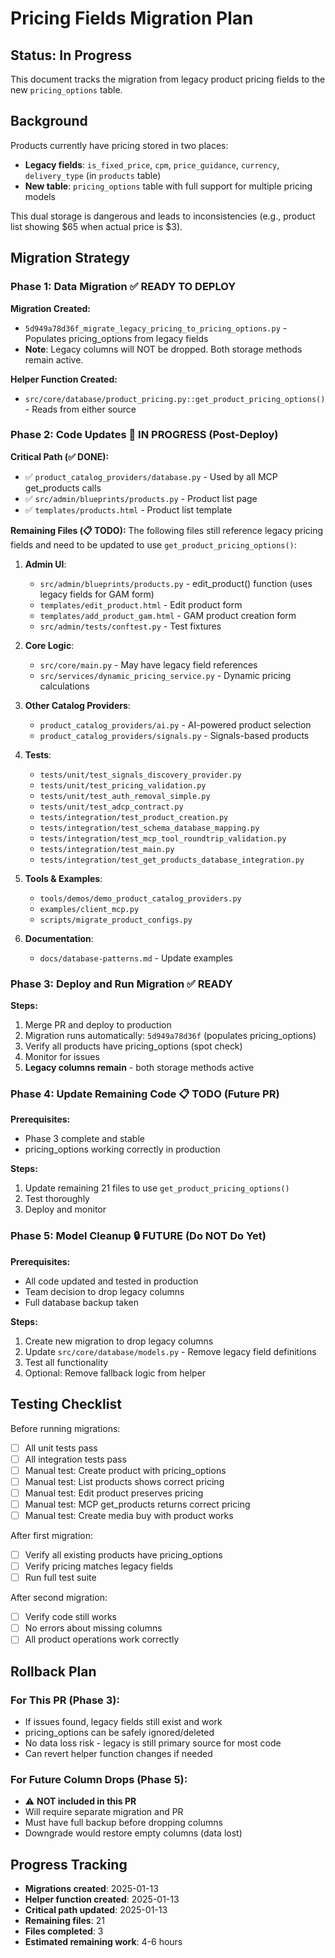 # Pricing Fields Migration Plan

## Status: In Progress

This document tracks the migration from legacy product pricing fields to the new `pricing_options` table.

## Background

Products currently have pricing stored in two places:
- **Legacy fields**: `is_fixed_price`, `cpm`, `price_guidance`, `currency`, `delivery_type` (in `products` table)
- **New table**: `pricing_options` table with full support for multiple pricing models

This dual storage is dangerous and leads to inconsistencies (e.g., product list showing $65 when actual price is $3).

## Migration Strategy

### Phase 1: Data Migration ✅ READY TO DEPLOY
**Migration Created:**
- `5d949a78d36f_migrate_legacy_pricing_to_pricing_options.py` - Populates pricing_options from legacy fields
- **Note**: Legacy columns will NOT be dropped. Both storage methods remain active.

**Helper Function Created:**
- `src/core/database/product_pricing.py::get_product_pricing_options()` - Reads from either source

### Phase 2: Code Updates 🔄 IN PROGRESS (Post-Deploy)

**Critical Path (✅ DONE):**
- ✅ `product_catalog_providers/database.py` - Used by all MCP get_products calls
- ✅ `src/admin/blueprints/products.py` - Product list page
- ✅ `templates/products.html` - Product list template

**Remaining Files (📋 TODO):**
The following files still reference legacy pricing fields and need to be updated to use `get_product_pricing_options()`:

1. **Admin UI**:
   - `src/admin/blueprints/products.py` - edit_product() function (uses legacy fields for GAM form)
   - `templates/edit_product.html` - Edit product form
   - `templates/add_product_gam.html` - GAM product creation form
   - `src/admin/tests/conftest.py` - Test fixtures

2. **Core Logic**:
   - `src/core/main.py` - May have legacy field references
   - `src/services/dynamic_pricing_service.py` - Dynamic pricing calculations

3. **Other Catalog Providers**:
   - `product_catalog_providers/ai.py` - AI-powered product selection
   - `product_catalog_providers/signals.py` - Signals-based products

4. **Tests**:
   - `tests/unit/test_signals_discovery_provider.py`
   - `tests/unit/test_pricing_validation.py`
   - `tests/unit/test_auth_removal_simple.py`
   - `tests/unit/test_adcp_contract.py`
   - `tests/integration/test_product_creation.py`
   - `tests/integration/test_schema_database_mapping.py`
   - `tests/integration/test_mcp_tool_roundtrip_validation.py`
   - `tests/integration/test_main.py`
   - `tests/integration/test_get_products_database_integration.py`

5. **Tools & Examples**:
   - `tools/demos/demo_product_catalog_providers.py`
   - `examples/client_mcp.py`
   - `scripts/migrate_product_configs.py`

6. **Documentation**:
   - `docs/database-patterns.md` - Update examples

### Phase 3: Deploy and Run Migration ✅ READY

**Steps:**
1. Merge PR and deploy to production
2. Migration runs automatically: `5d949a78d36f` (populates pricing_options)
3. Verify all products have pricing_options (spot check)
4. Monitor for issues
5. **Legacy columns remain** - both storage methods active

### Phase 4: Update Remaining Code 📋 TODO (Future PR)

**Prerequisites:**
- Phase 3 complete and stable
- pricing_options working correctly in production

**Steps:**
1. Update remaining 21 files to use `get_product_pricing_options()`
2. Test thoroughly
3. Deploy and monitor

### Phase 5: Model Cleanup 🔒 FUTURE (Do NOT Do Yet)

**Prerequisites:**
- All code updated and tested in production
- Team decision to drop legacy columns
- Full database backup taken

**Steps:**
1. Create new migration to drop legacy columns
2. Update `src/core/database/models.py` - Remove legacy field definitions
3. Test all functionality
4. Optional: Remove fallback logic from helper

## Testing Checklist

Before running migrations:
- [ ] All unit tests pass
- [ ] All integration tests pass
- [ ] Manual test: Create product with pricing_options
- [ ] Manual test: List products shows correct pricing
- [ ] Manual test: Edit product preserves pricing
- [ ] Manual test: MCP get_products returns correct pricing
- [ ] Manual test: Create media buy with product works

After first migration:
- [ ] Verify all existing products have pricing_options
- [ ] Verify pricing matches legacy fields
- [ ] Run full test suite

After second migration:
- [ ] Verify code still works
- [ ] No errors about missing columns
- [ ] All product operations work correctly

## Rollback Plan

### For This PR (Phase 3):
- If issues found, legacy fields still exist and work
- pricing_options can be safely ignored/deleted
- No data loss risk - legacy is still primary source for most code
- Can revert helper function changes if needed

### For Future Column Drops (Phase 5):
- ⚠️ **NOT included in this PR**
- Will require separate migration and PR
- Must have full backup before dropping columns
- Downgrade would restore empty columns (data lost)

## Progress Tracking

- **Migrations created**: 2025-01-13
- **Helper function created**: 2025-01-13
- **Critical path updated**: 2025-01-13
- **Remaining files**: 21
- **Files completed**: 3
- **Estimated remaining work**: 4-6 hours
